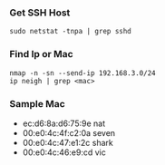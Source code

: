 ### Get SSH Host
```
sudo netstat -tnpa | grep sshd
```

### Find Ip or Mac
```
nmap -n -sn --send-ip 192.168.3.0/24
ip neigh | grep <mac>
```

### Sample Mac
* ec:d6:8a:d6:75:9e nat
* 00:e0:4c:4f:c2:0a seven
* 00:e0:4c:47:e1:2c shark
* 00:e0:4c:46:e9:cd vic

